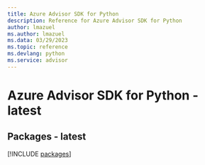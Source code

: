 ```yaml
---
title: Azure Advisor SDK for Python
description: Reference for Azure Advisor SDK for Python
author: lmazuel
ms.author: lmazuel
ms.data: 03/29/2023
ms.topic: reference
ms.devlang: python
ms.service: advisor
---
```

# Azure Advisor SDK for Python - latest
## Packages - latest
[!INCLUDE [packages](advisor-index.md)]